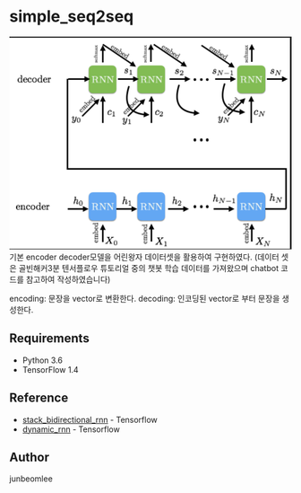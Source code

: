 # simple_seq2seq

![encoder_decoder](encoder_decoder_model.png)
기본 encoder decoder모델을 어린왕자 데이터셋을 활용하여 구현하였다. 
(데이터 셋은 골빈해커3분 텐서플로우 튜토리얼 중의 챗봇 학습 데이터를 가져왔으며 chatbot 코드를 참고하여 작성하였습니다)

encoding: 문장을 vector로 변환한다.
decoding: 인코딩된 vector로 부터 문장을 생성한다.
## Requirements

- Python 3.6
- TensorFlow 1.4

## Reference

- [stack_bidirectional_rnn](https://www.tensorflow.org/api_docs/python/tf/contrib/rnn/stack_bidirectional_rnn) - Tensorflow
- [dynamic_rnn](https://www.tensorflow.org/versions/r1.3/api_docs/python/tf/nn/dynamic_rnn) - Tensorflow

## Author
junbeomlee
